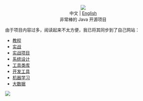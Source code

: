 <p align="center">
    <img src="https://guide-blog-images.oss-cn-shenzhen.aliyuncs.com/%E8%AE%A1%E7%AE%97%E6%9C%BA%E7%BD%91%E7%BB%9C/Awesome-Java.png" /> <br />
    中文 | <a href="https://github.com/Snailclimb/awsome-java/blob/master/README-EN.md">English</a> <br />
    非常棒的 Java 开源项目
</p>

由于项目内容过多，阅读起来不太方便，我已将其同步到了自己网站：

- [教程](https://javaguide.cn/open-source-project/tutorial.html)
- [实战](https://javaguide.cn/open-source-project/practical-project.html)
- [实战项目](https://javaguide.cn/open-source-project/practical-project.html)
- [系统设计](https://javaguide.cn/open-source-project/system-design.html)
- [工具类库](https://javaguide.cn/open-source-project/tool-library.html)
- [开发工具](https://javaguide.cn/open-source-project/tools.html)
- [机器学习](https://javaguide.cn/open-source-project/machine-learning.html)
- [大数据](https://javaguide.cn/open-source-project/big-data.html)

![](https://img-blog.csdnimg.cn/29862b1706b74c1ca9d731f7bd6db5c8.png)



